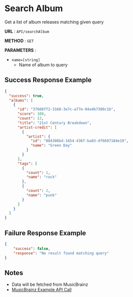 # Search Album
Get a list of album releases matching given query

**URL** : `API/searchAlbum`

**METHOD** : `GET`

**PARAMETERS** : 
* `name=[string]`
	* Name of album to query

## Success Response Example
```json
{
  "success": true,
  "albums": [
    {
      "id": "37608ff2-3168-3e7c-a77e-04a4b7300c1b",
      "score": 100,
      "count": 13,
      "title": "21st Century Breakdown",
      "artist-credit": [
        {
          "artist": {
            "id": "084308bd-1654-436f-ba03-df6697104e19",
            "name": "Green Day"
          }
        }
      ],
      "tags": [
        {
          "count": 1,
          "name": "rock"
        },
        {
          "count": 2,
          "name": "punk"
        }
      ]
    }
  ]
}
```

## Failure Response Example
```json
{
	"success": false,
	"response": "No result found matching query"
}
```

## Notes
* Data will be fetched from MusicBrainz
* [MusicBrainz Example API Call](http://musicbrainz.org/ws/2/release-group/?query=%2221st%20century%20breakdown%22%20AND%20type:album&fmt=json)
